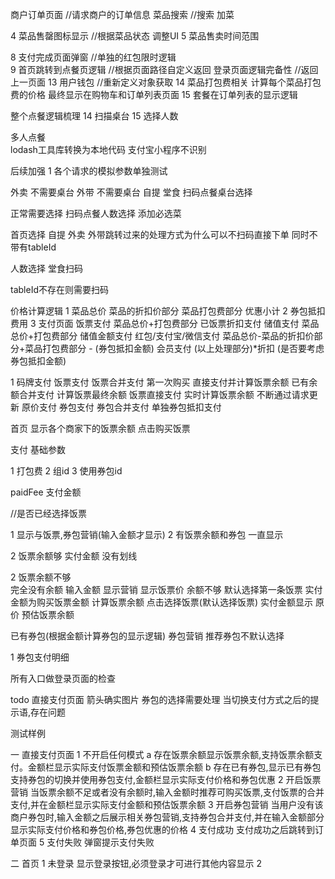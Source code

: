 商户订单页面 //请求商户的订单信息
菜品搜索  //搜索 加菜

4 菜品售罄图标显示   //根据菜品状态 调整UI
5 菜品售卖时间范围 

8 支付完成页面弹窗  //单独的红包限时逻辑  
9 首页跳转到点餐页逻辑 //根据页面路径自定义返回
登录页面逻辑完备性  //返回上一页面
13 用户钱包  //重新定义对象获取
14 菜品打包费相关   计算每个菜品打包费的价格  最终显示在购物车和订单列表页面
15 套餐在订单列表的显示逻辑

整个点餐逻辑梳理
14 扫描桌台
15 选择人数

多人点餐   
lodash工具库转换为本地代码  支付宝小程序不识别




后续加强
1 各个请求的模拟参数单独测试

外卖  不需要桌台
外带  不需要桌台
自提
堂食  扫码点餐桌台选择

正常需要选择 扫码点餐人数选择
添加必选菜


首页选择 自提 外卖 外带跳转过来的处理方式为什么可以不扫码直接下单 同时不带有tableId

人数选择
堂食扫码

tableId不存在则需要扫码

















价格计算逻辑
1 菜品总价  菜品的折扣价部分  菜品打包费部分 优惠小计
2 券包抵扣费用
3 支付页面
  饭票支付   菜品总价+打包费部分  已饭票折扣支付
  储值支付   菜品总价+打包费部分  储值金额支付
  红包/支付宝/微信支付  菜品总价-菜品的折扣价部分+菜品打包费部分 - (券包抵扣金额)
  会员支付  (以上处理部分)*折扣   (是否要考虑券包抵扣金额)


1 码牌支付
  饭票支付
    饭票合并支付
      第一次购买        直接支付并计算饭票余额
      已有余额合并支付   计算饭票最终余额
    饭票直接支付
      实时计算饭票余额  不断通过请求更新
  原价支付
  券包支付 
    券包合并支付
    单独券包抵扣支付


首页  显示各个商家下的饭票余额   点击购买饭票




支付
基础参数

1 打包费
2 组id
3 使用券包id



paidFee 支付金额


//是否已经选择饭票



1 显示与饭票,券包营销(输入金额才显示)
2 有饭票余额和券包  一直显示

2 饭票余额够
实付金额  没有划线

2 饭票余额不够  
  完全没有余额 输入金额 显示营销   显示饭票价 
  余额不够 默认选择第一条饭票    实付金额为购买饭票金额  计算饭票余额
  点击选择饭票(默认选择饭票)    实付金额显示  原价  预估饭票余额


已有券包(根据金额计算券包的显示逻辑)
券包营销   推荐券包不默认选择

1  券包支付明细





所有入口做登录页面的检查 


todo
直接支付页面 箭头确实图片
券包的选择需要处理 当切换支付方式之后的提示语,存在问题



测试样例

一 直接支付页面
1 不开启任何模式
  a 存在饭票余额显示饭票余额,支持饭票余额支付。金额栏显示实际支付饭票金额和预估饭票余额
  b 存在已有券包,显示已有券包 支持券包的切换并使用券包支付,金额栏显示实际支付价格和券包优惠
2 开启饭票营销
   当饭票余额不足或者没有余额时,输入金额时推荐可购买饭票,支付饭票的合并支付,并在金额栏显示实际支付金额和预估饭票余额
3 开启券包营销
   当用户没有该商户券包时,输入金额之后展示相关券包营销,支持券包合并支付,并在输入金额部分显示实际支付价格和券包价格,券包优惠的价格
4 支付成功
  支付成功之后跳转到订单页面
5 支付失败
  弹窗提示支付失败


二 首页
1 未登录
  显示登录按钮,必须登录才可进行其他内容显示
2 

